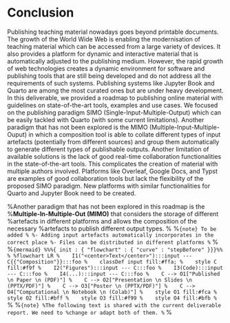 # Conclusion

Publishing teaching material nowadays goes beyond printable documents. The
growth of the World Wide Web is enabling the modernisation of teaching material
which can be accessed from a large variety of devices. It also provides a
platform for dynamic and interactive material that is automatically adjusted to
the publishing medium. However, the rapid growth of web technologies creates a
dynamic environment for software and publishing tools that are still being
developed and do not address all the requirements of such systems. Publishing
systems like Jupyter Book and Quarto are among the most curated ones but are
under heavy development. In this deliverable, we provided a roadmap to
publishing online material with guidelines on state-of-the-art tools, examples
and use cases. We focused on the publishing paradigm SIMO
(Single-Input-Multiple-Output) which can be easily tackled with Quarto (with
some current limitations). Another paradigm that has not been explored is the
MIMO (Multiple-Input-Multiple-Ouput) in which a composition tool is able to
collate different types of input artefacts (potentially from different sources)
and group them automatically to generate different types of publishable
outputs. Another limitation of available solutions is the lack of good
real-time collaboration functionalities in the state-of-the-art tools. This
complicates the creation of material with multiple authors involved. Platforms
like Overleaf, Google Docs, and Typst are examples of good collaboration tools
but lack the flexibility of the proposed SIMO paradigm. New platforms with
similar functionalities for Quarto and Jupyter Book need to be created.


%Another paradigm that has not been explored in this roadmap is the
%**Multiple-In-Multiple-Out (MIMO)** that considers the storage of different
%artefacts in different platforms and allows the composition of the necessary
%artefacts to publish different output types.
%
%```{note} To be added
%
%- Adding input artefacts automatically incorporates in the correct place
%- Files can be distributed in different platforms
%```
%
%```{mermaid}
%%%{ init : { "flowchart" : { "curve" : "stepBefore" }}}%%
%
%flowchart LR
%    I1("<center>Text</center>"):::input --- C{{"Composition"}}:::foo
%    classDef input fill:#ffa;
%    style C fill:#f9f
%    I2("Figures"):::input --- C:::foo
%    I3(Code):::input --- C:::foo
%    I4(...):::input --- C:::foo
%    C --> O1["Published \n Paper \n (PDF)"]
%    C --> O2["Presentation \n Slides \n (PPTX/PDF)"]
%    C --> O3["Poster \n (PPTX/PDF)"]
%    C --> O4["Computational \n Notebook \n (Colab)"]
%    style O1 fill:#fca
%    style O2 fill:#bff
%    style O3 fill:#f99
%    style O4 fill:#bfb
%```
%
%```{note}
%The following text is shared with the current deliverable report. We need to
%change or adapt both of them.
%```
%
